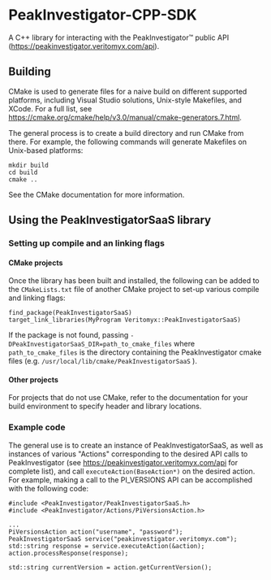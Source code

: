 # PeakInvestigator-CPP-SDK
A C++ library for interacting with the PeakInvestigator™ public API (https://peakinvestigator.veritomyx.com/api).

## Building
CMake is used to generate files for a naive build on different supported platforms, including Visual Studio 
solutions, Unix-style Makefiles, and XCode. For a full list, see https://cmake.org/cmake/help/v3.0/manual/cmake-generators.7.html.

The general process is to create a build directory and run CMake from there. For example, the following commands
will generate Makefiles on Unix-based platforms:

```
mkdir build
cd build
cmake ..
```

See the CMake documentation for more information.

## Using the PeakInvestigatorSaaS library

### Setting up compile and an linking flags

#### CMake projects

Once the library has been built and installed, the following can be added to the ```CMakeLists.txt``` file of
another CMake project to set-up various compile and linking flags:

```
find_package(PeakInvestigatorSaaS)
target_link_libraries(MyProgram Veritomyx::PeakInvestigatorSaaS)
```

If the package is not found, passing ```-DPeakInvestigatorSaaS_DIR=path_to_cmake_files``` where 
```path_to_cmake_files``` is the directory containing the PeakInvestigator cmake files (e.g. 
```/usr/local/lib/cmake/PeakInvestigatorSaaS``` ).

#### Other projects

For projects that do not use CMake, refer to the documentation for your build environment to specify header 
and library locations.

### Example code

The general use is to create an instance of PeakInvestigatorSaaS, as well as instances of various "Actions" corresponding
to the desired API calls to PeakInvestigator (see https://peakinvestigator.veritomyx.com/api for complete list), and call
```executeAction(BaseAction*)``` on the desired action. For example, making a call to the PI_VERSIONS API can be
accomplished with the following code:

```
#include <PeakInvestigator/PeakInvestigatorSaaS.h>
#include <PeakInvestigator/Actions/PiVersionsAction.h>

...
PiVersionsAction action("username", "password");
PeakInvestigatorSaaS service("peakinvestigator.veritomyx.com");
std::string response = service.executeAction(&action);
action.processResponse(response);

std::string currentVersion = action.getCurrentVersion();
```


